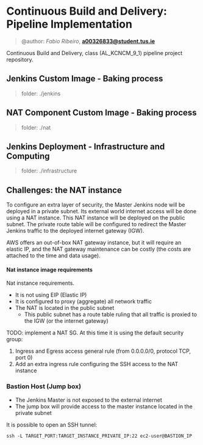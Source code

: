 # Continuous Build and Delivery: Pipeline Implementation

>@author: _Fabio Ribeiro_, **a00326833@student.tus.ie**

Continuous Build and Delivery, class (AL_KCNCM_9_1) pipeline project repository.

## Jenkins Custom Image - Baking process
> folder: ./jenkins

## NAT Component Custom Image - Baking process
> folder: ./nat

## Jenkins Deployment - Infrastructure and Computing
> folder: ./infrastructure

## Challenges: the NAT instance
To configure an extra layer of security, the Master Jenkins node will be deployed in a 
private subnet. Its external world internet access will be done using a NAT instance.
This NAT instance will be deployed on the public subnet. The private route table will 
be configured to redirect the Master Jenkins traffic to the deployed internet gateway (IGW).

AWS offers an out-of-box NAT gateway instance, but it will require an elastic IP, and the NAT
gateway maintenance can be costly (the costs are attached to the time and data usage).

#### Nat instance image requirements
Nat instance requirements.
* It is not using EIP (Elastic IP)
* It is configured to proxy (aggregate) all network traffic
* The NAT is located in the public subnet
  * This public subnet has a route table ruling that all traffic is proxied
    to the IGW (or the internet gateway)

TODO: implement a NAT SG. At this time it is using the default security group:
1. Ingress and Egress access general rule (from 0.0.0.0/0, protocol TCP, port 0)
2. Add an extra ingress rule configuring the SSH access to the NAT instance

### Bastion Host (Jump box)
* The Jenkins Master is not exposed to the external internet
* The jump box will provide access to the master instance located in the private subnet

It is possible to open an SSH tunnel:
```shell
ssh -L TARGET_PORT:TARGET_INSTANCE_PRIVATE_IP:22 ec2-user@BASTION_IP
```